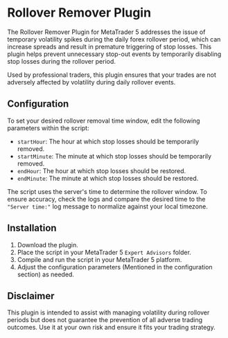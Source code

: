 # Rollover Remover Plugin

The Rollover Remover Plugin for MetaTrader 5 addresses the issue of temporary volatility spikes during the daily forex rollover period, which can increase spreads and result in premature triggering of stop losses. This plugin helps prevent unnecessary stop-out events by temporarily disabling stop losses during the rollover period.

Used by professional traders, this plugin ensures that your trades are not adversely affected by volatility during daily rollover events.

## Configuration

To set your desired rollover removal time window, edit the following parameters within the script:

- `startHour`: The hour at which stop losses should be temporarily removed.
- `startMinute`: The minute at which stop losses should be temporarily removed.
- `endHour`: The hour at which stop losses should be restored.
- `endMinute`: The minute at which stop losses should be restored.

The script uses the server's time to determine the rollover window. To ensure accuracy, check the logs and compare the desired time to the `"Server time:"` log message to normalize against your local timezone.

## Installation

1. Download the plugin.
2. Place the script in your MetaTrader 5 `Expert Advisors` folder.
3. Compile and run the script in your MetaTrader 5 platform.
4. Adjust the configuration parameters (Mentioned in the configuration section) as needed.

## Disclaimer

This plugin is intended to assist with managing volatility during rollover periods but does not guarantee the prevention of all adverse trading outcomes. Use it at your own risk and ensure it fits your trading strategy.
